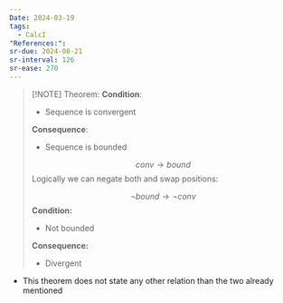 ```yaml
---
Date: 2024-03-19
tags:
  - CalcI
"References:": 
sr-due: 2024-08-21
sr-interval: 126
sr-ease: 270
---
```


> [!NOTE] Theorem: 
> **Condition**: 
> + Sequence is convergent
> 
> **Consequence**: 
> + Sequence is bounded
>   
>$$
>   conv \rightarrow bound
>$$
> Logically we can negate both and swap positions: 
> 
>$$
> \lnot bound \rightarrow \lnot conv
>$$
> **Condition:**
> + Not bounded
> 
> **Consequence:**
> + Divergent

+ This theorem does not state any other relation than the two already mentioned